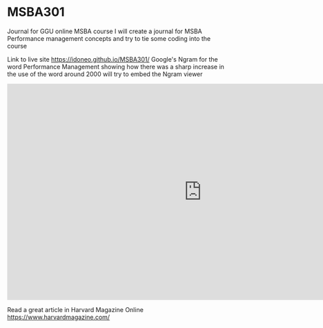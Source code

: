 # MSBA301
Journal for GGU online MSBA course
I will create a journal for MSBA Performance management concepts and try to tie some coding into the course


Link to live site
  https://idoneo.github.io/MSBA301/
Google's Ngram for the word Performance Management showing how there was a sharp increase in the use of the word around
2000
will try to embed the Ngram viewer

<iframe name="ngram_chart" src="https://books.google.com/ngrams/interactive_chart?content=Performance+Management&case_insensitive=on&year_start=1990&year_end=2008&corpus=15&smoothing=3&share=&direct_url=t4%3B%2CPerformance%20Management%3B%2Cc0%3B%2Cs0%3B%3Bperformance%20management%3B%2Cc0%3B%3BPerformance%20Management%3B%2Cc0%3B%3BPerformance%20management%3B%2Cc0%3B%3BPERFORMANCE%20MANAGEMENT%3B%2Cc0" width=900 height=500 marginwidth=0 marginheight=0 hspace=0 vspace=0 frameborder=0 scrolling=no></iframe>

Read a great article in Harvard Magazine Online https://www.harvardmagazine.com/

